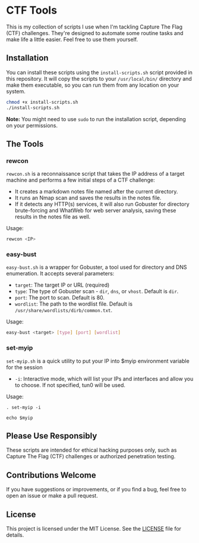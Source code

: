 
# CTF Tools

This is my collection of scripts I use when I'm tackling Capture The Flag (CTF) challenges. They're designed to automate some routine tasks and make life a little easier. Feel free to use them yourself.

## Installation

You can install these scripts using the `install-scripts.sh` script provided in this repository. It will copy the scripts to your `/usr/local/bin/` directory and make them executable, so you can run them from any location on your system.

```bash
chmod +x install-scripts.sh
./install-scripts.sh
```

**Note:** You might need to use `sudo` to run the installation script, depending on your permissions.

## The Tools

### rewcon

`rewcon.sh` is a reconnaissance script that takes the IP address of a target machine and performs a few initial steps of a CTF challenge:

- It creates a markdown notes file named after the current directory.
- It runs an Nmap scan and saves the results in the notes file.
- If it detects any HTTP(s) services, it will also run Gobuster for directory brute-forcing and WhatWeb for web server analysis, saving these results in the notes file as well.

Usage: 
```bash
rewcon <IP>
```

### easy-bust

`easy-bust.sh` is a wrapper for Gobuster, a tool used for directory and DNS enumeration. It accepts several parameters:

- `target`: The target IP or URL (required)
- `type`: The type of Gobuster scan - `dir`, `dns`, or `vhost`. Default is `dir`.
- `port`: The port to scan. Default is 80.
- `wordlist`: The path to the wordlist file. Default is `/usr/share/wordlists/dirb/common.txt`.

Usage: 
```bash
easy-bust <target> [type] [port] [wordlist]
```

### set-myip
`set-myip.sh` is a quick utility to put your IP into $myip environment variable for the session

- `-i`: Interactive mode, which will list your IPs and interfaces and allow you to choose. If not specified, tun0 will be used.

Usage:
```
. set-myip -i

echo $myip
```

## Please Use Responsibly

These scripts are intended for ethical hacking purposes only, such as Capture The Flag (CTF) challenges or authorized penetration testing.

## Contributions Welcome

If you have suggestions or improvements, or if you find a bug, feel free to open an issue or make a pull request.

## License

This project is licensed under the MIT License. See the [LICENSE](LICENSE.md) file for details.

